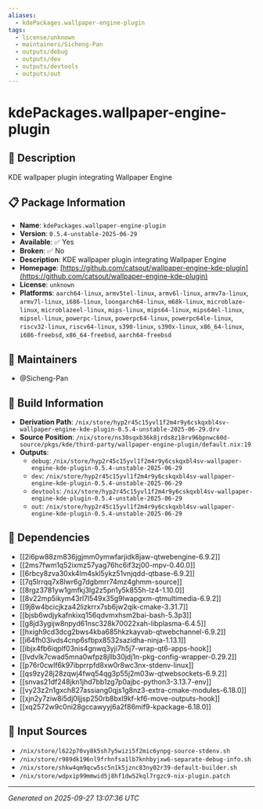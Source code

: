 ```yaml
---
aliases:
  - kdePackages.wallpaper-engine-plugin
tags:
  - license/unknown
  - maintainers/Sicheng-Pan
  - outputs/debug
  - outputs/dev
  - outputs/devtools
  - outputs/out
---
```


# kdePackages.wallpaper-engine-plugin

## 📝 Description

KDE wallpaper plugin integrating Wallpaper Engine

## 📋 Package Information

- **Name**: `kdePackages.wallpaper-engine-plugin`
- **Version**: `0.5.4-unstable-2025-06-29`
- **Available**: ✅ Yes
- **Broken**: ✅ No
- **Description**: KDE wallpaper plugin integrating Wallpaper Engine
- **Homepage**: [https://github.com/catsout/wallpaper-engine-kde-plugin](https://github.com/catsout/wallpaper-engine-kde-plugin)
- **License**: `unknown`
- **Platforms**: `aarch64-linux`, `armv5tel-linux`, `armv6l-linux`, `armv7a-linux`, `armv7l-linux`, `i686-linux`, `loongarch64-linux`, `m68k-linux`, `microblaze-linux`, `microblazeel-linux`, `mips-linux`, `mips64-linux`, `mips64el-linux`, `mipsel-linux`, `powerpc-linux`, `powerpc64-linux`, `powerpc64le-linux`, `riscv32-linux`, `riscv64-linux`, `s390-linux`, `s390x-linux`, `x86_64-linux`, `i686-freebsd`, `x86_64-freebsd`, `aarch64-freebsd`
## 👥 Maintainers

- @Sicheng-Pan


## 🔧 Build Information

- **Derivation Path**: `/nix/store/hyp2r45c15yvl1f2m4r9y6cskqxbl4sv-wallpaper-engine-kde-plugin-0.5.4-unstable-2025-06-29.drv`
- **Source Position**: `/nix/store/ns30sqxb36k8jrds8z18rv96bpnwc60d-source/pkgs/kde/third-party/wallpaper-engine-plugin/default.nix:19`
- **Outputs**:
  - `debug`:  `/nix/store/hyp2r45c15yvl1f2m4r9y6cskqxbl4sv-wallpaper-engine-kde-plugin-0.5.4-unstable-2025-06-29`
  - `dev`:  `/nix/store/hyp2r45c15yvl1f2m4r9y6cskqxbl4sv-wallpaper-engine-kde-plugin-0.5.4-unstable-2025-06-29`
  - `devtools`:  `/nix/store/hyp2r45c15yvl1f2m4r9y6cskqxbl4sv-wallpaper-engine-kde-plugin-0.5.4-unstable-2025-06-29`
  - `out`:  `/nix/store/hyp2r45c15yvl1f2m4r9y6cskqxbl4sv-wallpaper-engine-kde-plugin-0.5.4-unstable-2025-06-29`

## 🔗 Dependencies

- [[2i6pw88zm836jgjmm0ymwfarjidk8jaw-qtwebengine-6.9.2]]
- [[2ms7fwm1q52ixmz57yag76hc6if3zj00-mpv-0.40.0]]
- [[6rbcy8zva30xk4lm4skl5ykz51vnjqdd-qtbase-6.9.2]]
- [[7q5lrrqq7x8lwr6g7dgbmrr74mz4ghmm-source]]
- [[8rgz3781yw1gmfkj3lg2z5pn1y5k855h-lz4-1.10.0]]
- [[8v22mp5ikym43rl7l549x35g9lwapgxm-qtmultimedia-6.9.2]]
- [[9j8w4bcicjkza42lizkrrx7sb6jw2qik-cmake-3.31.7]]
- [[bjsb6wdjykafnkixq156qdvmxhsm2bai-bash-5.3p3]]
- [[g8jd3ygijw8npyd61nsc328k70022xah-libplasma-6.4.5]]
- [[hxigh9cd3dcg2bws4kba685hkzkayvab-qtwebchannel-6.9.2]]
- [[i64fh03ivds4cnp6sfbpx8532sazidha-ninja-1.13.1]]
- [[ibjx4fb6iqplf03nis4gnwq3yji7h5j7-wrap-qt6-apps-hook]]
- [[lvdvlk7cwad5mna0wfpz8jllb30jdj1n-pkg-config-wrapper-0.29.2]]
- [[p76r0cwlf6k97ibprrpfd8xw0r8wc3nx-stdenv-linux]]
- [[qs9zy28j28zqwj4fwq54qg3p55j2m03w-qtwebsockets-6.9.2]]
- [[snvas21df248jkn1jhd7bb1zg7p0ajbc-python3-3.13.7-env]]
- [[vy23z2n1gxch827assiang0qjs1g8nz3-extra-cmake-modules-6.18.0]]
- [[xjn2y7ziw8i5dj0ljjsp250rb8bxl9kf-kf6-move-outputs-hook]]
- [[xq2572w9c0ni28gccawyyj6a2f86mif9-kpackage-6.18.0]]

## 📁 Input Sources

- `/nix/store/l622p70vy8k5sh7y5wizi5f2mic6ynpg-source-stdenv.sh`
- `/nix/store/r989dk196nl9frhnfsa1lb7knhbyjxw6-separate-debug-info.sh`
- `/nix/store/shkw4qm9qcw5sc5n1k5jznc83ny02r39-default-builder.sh`
- `/nix/store/wdpxip99mmwid5j8hf1dw52kql7rgzc9-nix-plugin.patch`

---
*Generated on 2025-09-27 13:07:36 UTC*
